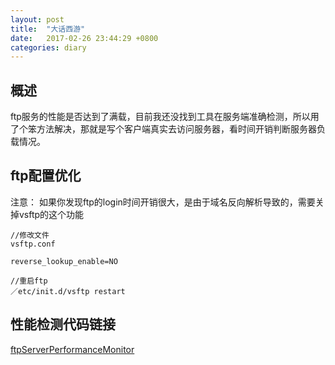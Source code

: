 ```yaml
---
layout: post
title:  "大话西游"
date:   2017-02-26 23:44:29 +0800
categories: diary
---
```


概述
---
ftp服务的性能是否达到了满载，目前我还没找到工具在服务端准确检测，所以用了个笨方法解决，那就是写个客户端真实去访问服务器，看时间开销判断服务器负载情况。

ftp配置优化
---
注意： 如果你发现ftp的login时间开销很大，是由于域名反向解析导致的，需要关掉vsftp的这个功能

```shell
//修改文件
vsftp.conf

reverse_lookup_enable=NO

//重启ftp
／etc/init.d/vsftp restart
```

性能检测代码链接
---
[ftpServerPerformanceMonitor](https://github.com/zgj0315/ftpServerPerformanceMonitor)